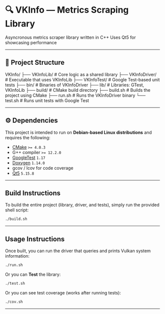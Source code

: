 # 🔍 VKInfo — Metrics Scraping Library

Asyncronous metrics scraper library written in C++
Uses Qt5 for showcasing performance

---

## 📁 Project Structure

VKInfo/
├── VKInfoLib/ # Core logic as a shared library
├── VKInfoDriver/ # Executable that uses VKInfoLib
├── VKInfoTest/ # Google Test-based unit tests
├── bin/ # Binaries of VKInfoDriver
├── lib/ # Libraries: GTest, VKInfoLib
├── build/ # CMake build directory
├── build.sh # Builds the project using CMake
├── run.sh # Runs the VKInfoDriver binary
└── test.sh # Runs unit tests with Google Test

---

## ⚙️ Dependencies

This project is intended to run on **Debian-based Linux distributions** and requires the following:

- [CMake](https://cmake.org/) `>= 4.0.3`
- G++ compiler `>= 12.2.0`
- [GoogleTest](https://github.com/google/googletest) `1.17`
- [Doxygen](https://www.doxygen.nl/) `1.14.0`
- gcov / lcov for code coverage
- [Qt5](https://www.qt.io/try-qt) `5.15.8`

---

## Build Instructions

To build the entire project (library, driver, and tests), simply run the provided shell script:

```bash
./build.sh
```

---

## Usage Instructions

Once built, you can run the driver that queries and prints Vulkan system information:

```bash
./run.sh
```

Or you can **Test** the library:

```bash
./test.sh
```

Or you can see test coverage (works after running tests):

```bash
./cov.sh
```

---